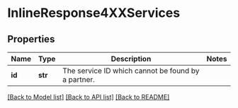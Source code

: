 # InlineResponse4XXServices

## Properties
Name | Type | Description | Notes
------------ | ------------- | ------------- | -------------
**id** | **str** | The service ID which cannot be found by a partner. | 

[[Back to Model list]](../README.md#documentation-for-models) [[Back to API list]](../README.md#documentation-for-api-endpoints) [[Back to README]](../README.md)

